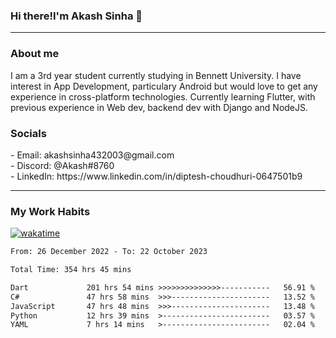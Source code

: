 <h3>Hi there!I'm Akash Sinha 👋</h3>

--- 

<h3>About me</h3>
I am a 3rd year student currently studying in Bennett University. I have interest in App Development, particulary Android but would love to get any experience in cross-platform technologies. Currently learning Flutter, with previous experience in Web dev, backend dev with Django and NodeJS.

<h3>Socials</h3>
 - Email: akashsinha432003@gmail.com<br>
 - Discord: @Akash#8760<br>
 - LinkedIn: https://www.linkedin.com/in/diptesh-choudhuri-0647501b9<br>


---

<h3>My Work Habits</h3>

[![wakatime](https://wakatime.com/badge/user/938b2951-49cf-4810-9b9e-c17cde3d3343.svg)](https://wakatime.com/@938b2951-49cf-4810-9b9e-c17cde3d3343)

<!--START_SECTION:waka-->

```txt
From: 26 December 2022 - To: 22 October 2023

Total Time: 354 hrs 45 mins

Dart             201 hrs 54 mins >>>>>>>>>>>>>>-----------   56.91 %
C#               47 hrs 58 mins  >>>----------------------   13.52 %
JavaScript       47 hrs 48 mins  >>>----------------------   13.48 %
Python           12 hrs 39 mins  >------------------------   03.57 %
YAML             7 hrs 14 mins   >------------------------   02.04 %
```

<!--END_SECTION:waka-->

